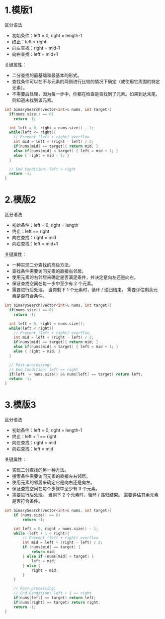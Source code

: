# 1.模版1
区分语法

- 初始条件：left = 0, right = length-1   
- 终止：left > right   
- 向左查找：right = mid-1   
- 向右查找：left = mid+1   

关键属性：   
- 二分查找的最基础和最基本的形式。   
- 查找条件可以在不与元素的两侧进行比较的情况下确定（或使用它周围的特定元素）。   
- 不需要后处理，因为每一步中，你都在检查是否找到了元素。如果到达末尾，则知道未找到该元素。


```C
int binarySearch(vector<int>& nums, int target){
  if(nums.size() == 0)
    return -1;

  int left = 0, right = nums.size() - 1;
  while(left <= right){
    // Prevent (left + right) overflow
    int mid = left + (right - left) / 2;
    if(nums[mid] == target){ return mid; }
    else if(nums[mid] < target) { left = mid + 1; }
    else { right = mid - 1; }
  }

  // End Condition: left > right
  return -1;
}
```

# 2.模版2
区分语法   
- 初始条件：left = 0, right = length   
- 终止：left == right   
- 向左查找：right = mid   
- 向右查找：left = mid+1   

关键属性：   
- 一种实现二分查找的高级方法。  
- 查找条件需要访问元素的直接右邻居。  
- 使用元素的右邻居来确定是否满足条件，并决定是向左还是向右。  
- 保证查找空间在每一步中至少有 2 个元素。  
- 需要进行后处理。 当你剩下 1 个元素时，循环 / 递归结束。 需要评估剩余元素是否符合条件。   

```C
int binarySearch(vector<int>& nums, int target){
  if(nums.size() == 0)
    return -1;

  int left = 0, right = nums.size();
  while(left < right){
    // Prevent (left + right) overflow
    int mid = left + (right - left) / 2;
    if(nums[mid] == target){ return mid; }
    else if(nums[mid] < target) { left = mid + 1; }
    else { right = mid; }
  }

  // Post-processing:
  // End Condition: left == right
  if(left != nums.size() && nums[left] == target) return left;
  return -1;
}
```

# 3.模版3
区分语法   
- 初始条件：left = 0, right = length-1  
- 终止：left + 1 == right  
- 向左查找：right = mid  
- 向右查找：left = mid  

关键属性：   
- 实现二分查找的另一种方法。  
- 搜索条件需要访问元素的直接左右邻居。  
- 使用元素的邻居来确定它是向右还是向左。  
- 保证查找空间在每个步骤中至少有 3 个元素。  
- 需要进行后处理。 当剩下 2 个元素时，循环 / 递归结束。 需要评估其余元素是否符合条件。  
   

```C
int binarySearch(vector<int>& nums, int target){
    if (nums.size() == 0)
        return -1;

    int left = 0, right = nums.size() - 1;
    while (left + 1 < right){
        // Prevent (left + right) overflow
        int mid = left + (right - left) / 2;
        if (nums[mid] == target) {
            return mid;
        } else if (nums[mid] < target) {
            left = mid;
        } else {
            right = mid;
        }
    }

    // Post-processing:
    // End Condition: left + 1 == right
    if(nums[left] == target) return left;
    if(nums[right] == target) return right;
    return -1;
}
```
